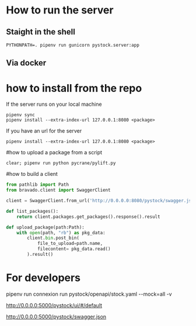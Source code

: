 

# How to run the server
## Staight in the shell
```
PYTHONPATH=. pipenv run gunicorn pystock.server:app
```

## Via docker



# how to install from the repo

If the server runs on your local machine

```
pipenv sync
pipenv install --extra-index-url 127.0.0.1:8080 <package>
```

If you have an url for the server

```
pipenv install --extra-index-url 127.0.0.1:8080 <package>
```


#how to upload a package from a script
```
clear; pipenv run python pycrane/pylift.py
```

#how to build a client
```python
from pathlib import Path
from bravado.client import SwaggerClient

client = SwaggerClient.from_url('http://0.0.0.0:8080/pystock/swagger.json')

def list_packages():
    return client.packages.get_packages().response().result

def upload_package(path:Path):
    with open(path, "rb") as pkg_data:
        client.bin.post_bin(
            file_to_upload=path.name,
            filecontent= pkg_data.read()
        ).result()
```

# For developers

pipenv run connexion run pystock/openapi/stock.yaml --mock=all -v

http://0.0.0.0:5000/pystock/ui/#/default

http://0.0.0.0:5000/pystock/swagger.json

